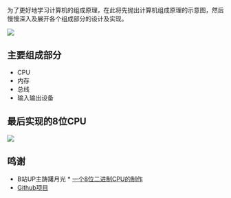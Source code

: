 
为了更好地学习计算机的组成原理，在此将先抛出计算机组成原理的示意图，然后慢慢深入及展开各个组成部分的设计及实现。

![](https://res.meiflower.top/.netlify/images?url=/sn-cpu/art.png )

## 主要组成部分

* CPU
* 内存
* 总线
* 输入输出设备

## 最后实现的8位CPU
![](https://res.meiflower.top/.netlify/images?url=/sn-cpu/cpu-app/CPU.png )

## 鸣谢
* B站UP主踌躇月光 * [一个8位二进制CPU的制作](https://www.bilibili.com/video/BV1aP4y1s7Vf/?spm_id_from=333.999.0.0&vd_source=e7848c18842bb234f7a561509976445e)
* [Github项目](https://github.com/StevenBaby/computer)
